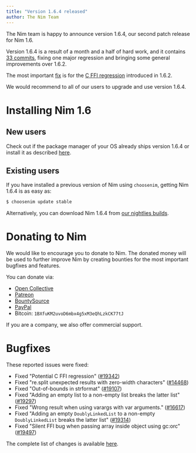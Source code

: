 ```yaml
---
title: "Version 1.6.4 released"
author: The Nim Team
---
```


The Nim team is happy to announce version 1.6.4, our second patch release for
Nim 1.6.

Version 1.6.4 is a result of a month and a half of hard work, and it contains
[33 commits](https://github.com/nim-lang/Nim/compare/v1.6.2...v1.6.4),
fixing one major regression and bringing some general improvements over 1.6.2.

The most important [fix](https://github.com/nim-lang/Nim/pull/19385) is for
the [C FFI regression](https://github.com/nim-lang/Nim/issues/19342)
introduced in 1.6.2.

We would recommend to all of our users to upgrade and use version 1.6.4.



# Installing Nim 1.6

## New users

Check out if the package manager of your OS already ships version 1.6.4 or
install it as described [here](https://nim-lang.org/install.html).


## Existing users

If you have installed a previous version of Nim using `choosenim`,
getting Nim 1.6.4 is as easy as:

```bash
$ choosenim update stable
```

Alternatively, you can download Nim 1.6.4 from
[our nightlies builds](https://github.com/nim-lang/nightlies/releases/tag/2022-02-09-version-1-6-7994556f3804c217035c44b453a3feec64405758).



# Donating to Nim

We would like to encourage you to donate to Nim.
The donated money will be used to further improve Nim by creating bounties
for the most important bugfixes and features.

You can donate via:

* [Open Collective](https://opencollective.com/nim)
* [Patreon](https://www.patreon.com/araq)
* [BountySource](https://salt.bountysource.com/teams/nim)
* [PayPal](https://www.paypal.com/donate/?hosted_button_id=KYXH3BLJBHZTA)
* Bitcoin: `1BXfuKM2uvoD6mbx4g5xM3eQhLzkCK77tJ`

If you are a company, we also offer commercial support.



# Bugfixes

These reported issues were fixed:

- Fixed "Potential C FFI regression"
  ([#19342](https://github.com/nim-lang/Nim/issues/19342))
- Fixed "re.split unexpected results with zero-width characters"
  ([#14468](https://github.com/nim-lang/Nim/issues/14468))
- Fixed "Out-of-bounds in strformat"
  ([#19107](https://github.com/nim-lang/Nim/issues/19107))
- Fixed "Adding an empty list to a non-empty list breaks the latter list"
  ([#19297](https://github.com/nim-lang/Nim/issues/19297))
- Fixed "Wrong result when using varargs with var arguments."
  ([#16617](https://github.com/nim-lang/Nim/issues/16617))
- Fixed "Adding an empty `DoublyLinkedList` to a non-empty `DoublyLinkedList` breaks the latter list"
  ([#19314](https://github.com/nim-lang/Nim/issues/19314))
- Fixed "Silent FFI bug when passing array inside object using gc:orc"
  ([#19497](https://github.com/nim-lang/Nim/issues/19497))

The complete list of changes is available
[here](https://github.com/nim-lang/Nim/compare/v1.6.2...v1.6.4).
